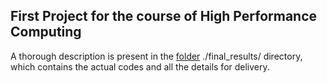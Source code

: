 ## First Project for the course of High Performance Computing


A thorough description is present in the  [folder](final_results) ./final_results/   directory, which contains
the actual codes and all the details for delivery.
